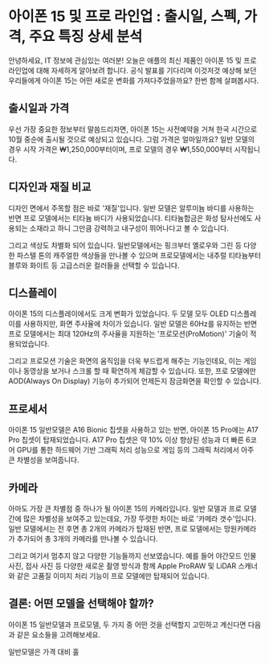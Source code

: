 # 아이폰 15 및 프로 라인업 : 출시일, 스펙, 가격, 주요 특징 상세 분석

안녕하세요, IT 정보에 관심있는 여러분! 오늘은 애플의 최신 제품인 아이폰 15 및 프로 라인업에 대해 자세하게 알아보려 합니다. 공식 발표를 기다리며 이것저것 예상해 보던 우리들에게 아이폰 15는 어떤 새로운 변화를 가져다주었을까요? 한번 함께 살펴봅시다.

## 출시일과 가격

우선 가장 중요한 정보부터 말씀드리자면, 아이폰 15는 사전예약을 거쳐 한국 시간으로 10월 중순에 출시될 것으로 예상되고 있습니다. 그럼 가격은 얼마일까요? 일반 모델의 경우 시작 가격은 ₩1,250,000부터이며, 프로 모델의 경우 ₩1,550,000부터 시작됩니다.

## 디자인과 재질 비교

디자인 면에서 주목할 점은 바로 '재질'입니다. 일반 모델은 알루미늄 바디를 사용하는 반면 프로 모델에서는 티타늄 바디가 사용되었습니다. 티타늄합금은 화성 탐사선에도 사용되는 소재라고 하니 그만큼 강력하고 내구성이 뛰어나다고 볼 수 있습니다.

그리고 색상도 차별화 되어 있습니다. 일반모델에서는 핑크부터 옐로우와 그린 등 다양한 파스텔 톤의 캐주얼한 색상들을 만나볼 수 있으며 프로모델에서는 내추럴 티타늄부터 블루와 화이트 등 고급스러운 컬러들을 선택할 수 있습니다.

## 디스플레이

아이폰 15의 디스플레이에서도 크게 변화가 있었습니다. 두 모델 모두 OLED 디스플레이를 사용하지만, 화면 주사율에 차이가 있습니다. 일반 모델은 60Hz를 유지하는 반면 프로 모델에서는 최대 120Hz의 주사율을 지원하는 '프로모션(ProMotion)' 기술이 적용되었습니다.

그리고 프로모션 기술은 화면의 움직임을 더욱 부드럽게 해주는 기능인데요, 이는 게임이나 동영상을 보거나 스크롤 할 때 확연하게 체감할 수 있습니다. 또한, 프로 모델에만 AOD(Always On Display) 기능이 추가되어 언제든지 잠금화면을 확인할 수 있습니다.

## 프로세서

아이폰 15 일반모델은 A16 Bionic 칩셋을 사용하고 있는 반면, 아이폰 15 Pro에는 A17 Pro 칩셋이 탑재되었습니다. A17 Pro 칩셋은 약 10% 이상 향상된 성능과 더 빠른 6코어 GPU를 통한 하드웨어 기반 그래픽 처리 성능으로 게임 등의 그래픽 처리에서 아주 큰 차별성을 보여줍니다.

## 카메라

아마도 가장 큰 차별점 중 하나가 될 아이폰 15의 카메라입니다. 일반 모델과 프로 모델 간에 많은 차별성을 보여주고 있는데요, 가장 뚜렷한 차이는 바로 '카메라 갯수'입니다. 일반 모델에서는 전 후면 총 2개의 카메라가 탑재된 반면, 프로 모델에서는 망원카메라가 추가되어 총 3개의 카메라를 만나볼 수 있습니다.

그리고 여기서 멈추지 않고 다양한 기능들까지 선보였습니다. 예를 들어 야간모드 인물 사진, 접사 사진 등 다양한 새로운 촬영 방식과 함께 Apple ProRAW 및 LiDAR 스캐너와 같은 고품질 이미지 처리 기능이 프로 모델에만 탑재되어 있습니다.

## 결론: 어떤 모델을 선택해야 할까?

아이폰 15 일반모델과 프로모델, 두 가지 중 어떤 것을 선택할지 고민하고 계신다면 다음과 같은 요소들을 고려해보세요.

일반모델은 가격 대비 훌